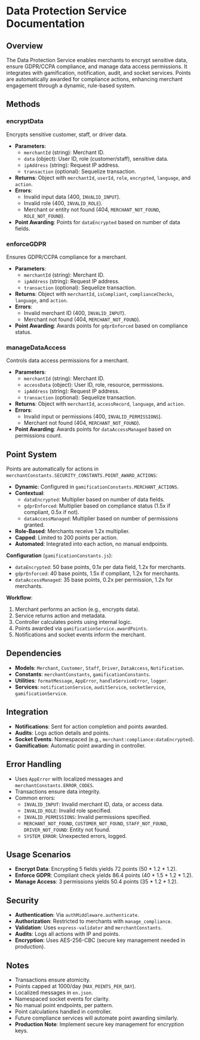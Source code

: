# Data Protection Service Documentation

## Overview
The Data Protection Service enables merchants to encrypt sensitive data, ensure GDPR/CCPA compliance, and manage data access permissions. It integrates with gamification, notification, audit, and socket services. Points are automatically awarded for compliance actions, enhancing merchant engagement through a dynamic, rule-based system.

## Methods

### encryptData
Encrypts sensitive customer, staff, or driver data.

- **Parameters**:
  - `merchantId` (string): Merchant ID.
  - `data` (object): User ID, role (customer/staff), sensitive data.
  - `ipAddress` (string): Request IP address.
  - `transaction` (optional): Sequelize transaction.
- **Returns**: Object with `merchantId`, `userId`, `role`, `encrypted`, `language`, and `action`.
- **Errors**:
  - Invalid input data (400, `INVALID_INPUT`).
  - Invalid role (400, `INVALID_ROLE`).
  - Merchant or entity not found (404, `MERCHANT_NOT_FOUND`, `ROLE_NOT_FOUND`).
- **Point Awarding**: Points for `dataEncrypted` based on number of data fields.

### enforceGDPR
Ensures GDPR/CCPA compliance for a merchant.

- **Parameters**:
  - `merchantId` (string): Merchant ID.
  - `ipAddress` (string): Request IP address.
  - `transaction` (optional): Sequelize transaction.
- **Returns**: Object with `merchantId`, `isCompliant`, `complianceChecks`, `language`, and `action`.
- **Errors**:
  - Invalid merchant ID (400, `INVALID_INPUT`).
  - Merchant not found (404, `MERCHANT_NOT_FOUND`).
- **Point Awarding**: Awards points for `gdprEnforced` based on compliance status.

### manageDataAccess
Controls data access permissions for a merchant.

- **Parameters**:
  - `merchantId` (string): Merchant ID.
  - `accessData` (object): User ID, role, resource, permissions.
  - `ipAddress` (string): Request IP address.
  - `transaction` (optional): Sequelize transaction.
- **Returns**: Object with `merchantId`, `accessRecord`, `language`, and `action`.
- **Errors**:
  - Invalid input or permissions (400, `INVALID_PERMISSIONS`).
  - Merchant not found (404, `MERCHANT_NOT_FOUND`).
- **Point Awarding**: Awards points for `dataAccessManaged` based on permissions count.

## Point System
Points are automatically for actions in `merchantConstants.SECURITY_CONSTANTS.POINT_AWARD_ACTIONS`:
- **Dynamic**: Configured in `gamificationConstants.MERCHANT_ACTIONS`.
- **Contextual**:
  - `dataEncrypted`: Multiplier based on number of data fields.
  - `gdprEnforced`: Multiplier based on compliance status (1.5x if compliant, 0.5x if not).
  - `dataAccessManaged`: Multiplier based on number of permissions granted.
- **Role-Based**: Merchants receive 1.2x multiplier.
- **Capped**: Limited to 200 points per action.
- **Automated**: Integrated into each action, no manual endpoints.

**Configuration** (`gamificationConstants.js`):
- `dataEncrypted`: 50 base points, 0.1x per data field, 1.2x for merchants.
- `gdprEnforced`: 40 base points, 1.5x if compliant, 1.2x for merchants.
- `dataAccessManaged`: 35 base points, 0.2x per permission, 1.2x for merchants.

**Workflow**:
1. Merchant performs an action (e.g., encrypts data).
2. Service returns action and metadata.
3. Controller calculates points using internal logic.
4. Points awarded via `gamificationService.awardPoints`.
5. Notifications and socket events inform the merchant.

## Dependencies
- **Models**: `Merchant`, `Customer`, `Staff`, `Driver`, `DataAccess`, `Notification`.
- **Constants**: `merchantConstants`, `gamificationConstants`.
- **Utilities**: `formatMessage`, `AppError`, `handleServiceError`, `logger`.
- **Services**: `notificationService`, `auditService`, `socketService`, `gamificationService`.

## Integration
- **Notifications**: Sent for action completion and points awarded.
- **Audits**: Logs action details and points.
- **Socket Events**: Namespaced (e.g., `merchant:compliance:dataEncrypted`).
- **Gamification**: Automatic point awarding in controller.

## Error Handling
- Uses `AppError` with localized messages and `merchantConstants.ERROR_CODES`.
- Transactions ensure data integrity.
- Common errors:
  - `INVALID_INPUT`: Invalid merchant ID, data, or access data.
  - `INVALID_ROLE`: Invalid role specified.
  - `INVALID_PERMISSIONS`: Invalid permissions specified.
  - `MERCHANT_NOT_FOUND`, `CUSTOMER_NOT_FOUND`, `STAFF_NOT_FOUND`, `DRIVER_NOT_FOUND`: Entity not found.
  - `SYSTEM_ERROR`: Unexpected errors, logged.

## Usage Scenarios
- **Encrypt Data**: Encrypting 5 fields yields 72 points (50 * 1.2 * 1.2).
- **Enforce GDPR**: Compliant check yields 86.4 points (40 * 1.5 * 1.2 * 1.2).
- **Manage Access**: 3 permissions yields 50.4 points (35 * 1.2 * 1.2).

## Security
- **Authentication**: Via `authMiddleware.authenticate`.
- **Authorization**: Restricted to merchants with `manage_compliance`.
- **Validation**: Uses `express-validator` and `merchantConstants`.
- **Audits**: Logs all actions with IP and points.
- **Encryption**: Uses AES-256-CBC (secure key management needed in production).

## Notes
- Transactions ensure atomicity.
- Points capped at 1000/day (`MAX_POINTS_PER_DAY`).
- Localized messages in `en.json`.
- Namespaced socket events for clarity.
- No manual point endpoints, per pattern.
- Point calculations handled in controller.
- Future compliance services will automate point awarding similarly.
- **Production Note**: Implement secure key management for encryption keys.